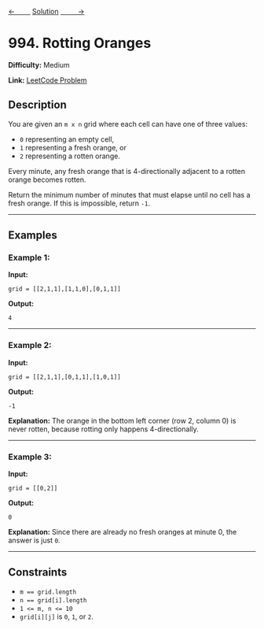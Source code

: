 [<-&nbsp;&nbsp;&nbsp;&nbsp;&nbsp;&nbsp;&nbsp;&nbsp;](../155.%20Min%20Stack/statement.md)
[Solution](../994.%20Rotting%20Oranges/solution.js)
[&nbsp;&nbsp;&nbsp;&nbsp;&nbsp;&nbsp;&nbsp;&nbsp; ->](../933.%20Number%20of%20Recent%20Calls/statement.md)

# 994. Rotting Oranges

**Difficulty:** Medium

**Link:** [LeetCode Problem](https://leetcode.com/problems/rotting-oranges/)

## Description

You are given an `m x n` grid where each cell can have one of three values:

- `0` representing an empty cell,
- `1` representing a fresh orange, or
- `2` representing a rotten orange.

Every minute, any fresh orange that is 4-directionally adjacent to a rotten orange becomes rotten.

Return the minimum number of minutes that must elapse until no cell has a fresh orange. If this is impossible, return `-1`.

---

## Examples

### Example 1:

**Input:**

```plaintext
grid = [[2,1,1],[1,1,0],[0,1,1]]
```

**Output:**

```plaintext
4
```

---

### Example 2:

**Input:**

```plaintext
grid = [[2,1,1],[0,1,1],[1,0,1]]
```

**Output:**

```plaintext
-1
```

**Explanation:**
The orange in the bottom left corner (row 2, column 0) is never rotten, because rotting only happens 4-directionally.

---

### Example 3:

**Input:**

```plaintext
grid = [[0,2]]
```

**Output:**

```plaintext
0
```

**Explanation:**
Since there are already no fresh oranges at minute 0, the answer is just `0`.

---

## Constraints

- `m == grid.length`
- `n == grid[i].length`
- `1 <= m, n <= 10`
- `grid[i][j]` is `0`, `1`, or `2`.
